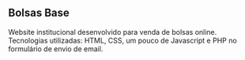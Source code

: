 ## Bolsas Base

Website institucional desenvolvido para venda de bolsas online.
Tecnologias utilizadas: HTML, CSS, um pouco de Javascript e PHP no formulário de envio de email.
